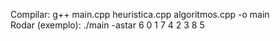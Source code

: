 Compilar: g++ main.cpp heuristica.cpp algoritmos.cpp -o main    
Rodar (exemplo): ./main -astar 6 0 1 7 4 2 3 8 5
